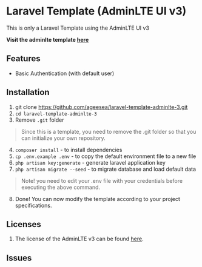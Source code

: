 # Laravel Template (AdminLTE UI v3)

This is only a Laravel Template using the AdminLTE UI v3

**Visit the adminlte template [here](https://adminlte.io/themes/v3)**

## Features
* Basic Authentication (with default user)

## Installation
1. git clone https://github.com/ageesea/laravel-template-adminlte-3.git
2. `cd laravel-template-adminlte-3`
3. Remove `.git` folder

> Since this is a template, you need to remove the .git folder so that you can initialize your own repository.

4. `composer install` - to install dependencies
5. `cp .env.example .env` - to copy the default environment file to a new file
6. `php artisan key:generate` - generate laravel application key
7. `php artisan migrate --seed` - to migrate database and load default data
> Note! you need to edit your .env file with your credentials before executing the above command.
8. Done! You can now modify the template according to your project specifications.

## Licenses
1. The license of the AdminLTE v3 can be found [here](https://adminlte.io/docs/3.0/license.html).

## Issues

